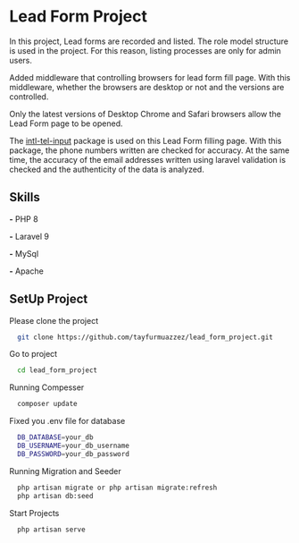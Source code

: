 
# Lead Form Project

In this project, Lead forms are recorded and listed.
The role model structure is used in the project. For this reason, listing processes are only for admin users.

Added middleware that controlling browsers for lead form fill page. With this middleware, whether the browsers are desktop or not and the versions are controlled.

Only the latest versions of Desktop Chrome and Safari browsers allow the Lead Form page to be opened.

The [intl-tel-input](https://intl-tel-input.com) package is used on this Lead Form filling page. With this package, the phone numbers written are checked for accuracy. At the same time, the accuracy of the email addresses written using laravel validation is checked and the authenticity of the data is analyzed.

## Skills

**-** PHP 8

**-** Laravel 9

**-** MySql

**-** Apache


## SetUp Project

Please clone the project

```bash
  git clone https://github.com/tayfurmuazzez/lead_form_project.git
```

Go to project

```bash
  cd lead_form_project
```

Running Compesser

```bash
  composer update
```

Fixed you .env file for database

```bash
  DB_DATABASE=your_db
  DB_USERNAME=your_db_username
  DB_PASSWORD=your_db_password
```

Running Migration and Seeder

```bash
  php artisan migrate or php artisan migrate:refresh
  php artisan db:seed
```

Start Projects

```bash
  php artisan serve
```
